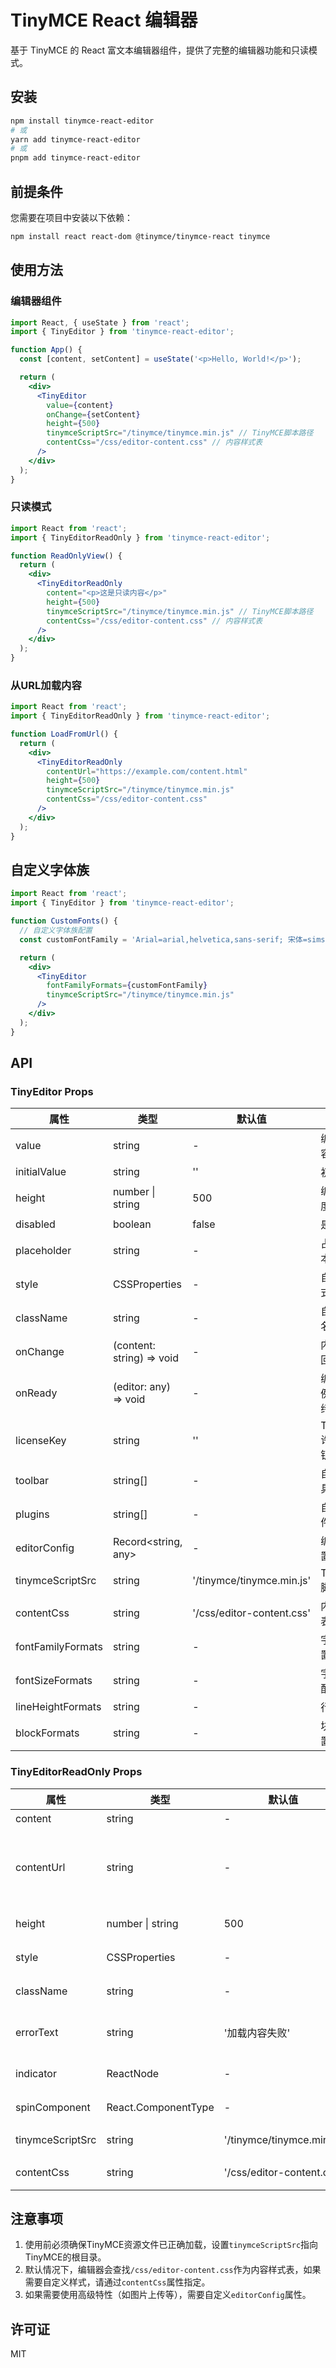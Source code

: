 # TinyMCE React 编辑器

基于 TinyMCE 的 React 富文本编辑器组件，提供了完整的编辑器功能和只读模式。

## 安装

```bash
npm install tinymce-react-editor
# 或
yarn add tinymce-react-editor
# 或
pnpm add tinymce-react-editor
```

## 前提条件

您需要在项目中安装以下依赖：

```bash
npm install react react-dom @tinymce/tinymce-react tinymce
```

## 使用方法

### 编辑器组件

```jsx
import React, { useState } from 'react';
import { TinyEditor } from 'tinymce-react-editor';

function App() {
  const [content, setContent] = useState('<p>Hello, World!</p>');

  return (
    <div>
      <TinyEditor 
        value={content}
        onChange={setContent}
        height={500}
        tinymceScriptSrc="/tinymce/tinymce.min.js" // TinyMCE脚本路径
        contentCss="/css/editor-content.css" // 内容样式表
      />
    </div>
  );
}
```

### 只读模式

```jsx
import React from 'react';
import { TinyEditorReadOnly } from 'tinymce-react-editor';

function ReadOnlyView() {
  return (
    <div>
      <TinyEditorReadOnly 
        content="<p>这是只读内容</p>"
        height={500}
        tinymceScriptSrc="/tinymce/tinymce.min.js" // TinyMCE脚本路径
        contentCss="/css/editor-content.css" // 内容样式表
      />
    </div>
  );
}
```

### 从URL加载内容

```jsx
import React from 'react';
import { TinyEditorReadOnly } from 'tinymce-react-editor';

function LoadFromUrl() {
  return (
    <div>
      <TinyEditorReadOnly 
        contentUrl="https://example.com/content.html"
        height={500}
        tinymceScriptSrc="/tinymce/tinymce.min.js"
        contentCss="/css/editor-content.css"
      />
    </div>
  );
}
```

## 自定义字体族

```jsx
import React from 'react';
import { TinyEditor } from 'tinymce-react-editor';

function CustomFonts() {
  // 自定义字体族配置
  const customFontFamily = 'Arial=arial,helvetica,sans-serif; 宋体=simsun; 微软雅黑=microsoft yahei,sans-serif; 黑体=simhei; 楷体=kaiti; 仿宋=fangsong; 等线=dengxian; 自定义字体=CustomFont,sans-serif';

  return (
    <div>
      <TinyEditor 
        fontFamilyFormats={customFontFamily}
        tinymceScriptSrc="/tinymce/tinymce.min.js"
      />
    </div>
  );
}
```

## API

### TinyEditor Props

| 属性             | 类型                   | 默认值 | 描述                           |
| --------------- | ---------------------- | ------ | ------------------------------ |
| value           | string                 | -      | 编辑器内容                      |
| initialValue    | string                 | ''     | 初始内容                       |
| height          | number \| string       | 500    | 编辑器高度                      |
| disabled        | boolean                | false  | 是否禁用                       |
| placeholder     | string                 | -      | 占位符文本                      |
| style           | CSSProperties          | -      | 自定义样式                      |
| className       | string                 | -      | 自定义类名                      |
| onChange        | (content: string) => void | -  | 内容变化回调                     |
| onReady         | (editor: any) => void  | -      | 编辑器实例准备就绪的回调         |
| licenseKey      | string                 | ''     | TinyMCE 许可证密钥              |
| toolbar         | string[]               | -      | 自定义工具栏配置                 |
| plugins         | string[]               | -      | 自定义插件配置                   |
| editorConfig    | Record<string, any>    | -      | 编辑器配置                      |
| tinymceScriptSrc| string                 | '/tinymce/tinymce.min.js' | TinyMCE脚本路径 |
| contentCss      | string                 | '/css/editor-content.css' | 内容样式表     |
| fontFamilyFormats| string                | -      | 字体族配置                      |
| fontSizeFormats | string                 | -      | 字体大小配置                     |
| lineHeightFormats| string                | -      | 行高配置                        |
| blockFormats    | string                 | -      | 块格式配置                      |

### TinyEditorReadOnly Props

| 属性             | 类型                   | 默认值 | 描述                           |
| --------------- | ---------------------- | ------ | ------------------------------ |
| content         | string                 | -      | 显示内容                       |
| contentUrl      | string                 | -      | 内容URL，如果提供则从URL加载内容 |
| height          | number \| string       | 500    | 查看器高度                     |
| style           | CSSProperties          | -      | 自定义样式                     |
| className       | string                 | -      | 自定义类名                     |
| errorText       | string                 | '加载内容失败' | 加载失败时的提示文本    |
| indicator       | ReactNode              | -      | 自定义加载指示符               |
| spinComponent   | React.ComponentType<any> | -    | 自定义加载组件                 |
| tinymceScriptSrc| string                 | '/tinymce/tinymce.min.js' | TinyMCE脚本路径 |
| contentCss      | string                 | '/css/editor-content.css' | 内容样式表     |

## 注意事项

1. 使用前必须确保TinyMCE资源文件已正确加载，设置`tinymceScriptSrc`指向TinyMCE的根目录。
2. 默认情况下，编辑器会查找`/css/editor-content.css`作为内容样式表，如果需要自定义样式，请通过`contentCss`属性指定。
3. 如果需要使用高级特性（如图片上传等），需要自定义`editorConfig`属性。

## 许可证

MIT
